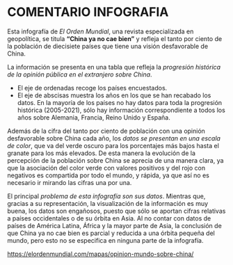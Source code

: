 # COMENTARIO INFOGRAFIA

Esta infografía de *El Orden Mundial*, una revista especializada en geopolítica, se titula **“China ya no cae bien”** y refleja el tanto por ciento de la población de diecisiete países que tiene una visión desfavorable de China. 

La información se presenta en una tabla que refleja la *progresión histórica de la opinión pública en el extranjero sobre China*. 
- El eje de ordenadas recoge los países encuestados.
- El eje de abscisas muestra los años en los que se han recabado los datos. 
En la mayoría de los países no hay datos para toda la progresión histórica (2005-2021), sólo hay información correspondiente a todos los años sobre Alemania, Francia, Reino Unido y España. 

Además de la cifra del tanto por ciento de población con una opinión desfavorable sobre China cada año, los *datos se presentan en una escala de color*, que va del verde oscuro para los porcentajes más bajos hasta el granate para los más elevados. De esta manera la evolución de la percepción de la población sobre China se aprecia de una manera clara, ya que la asociación del color verde con valores positivos y del rojo con negativos es compartida por todo el mundo, y rápida, ya que así no es necesario ir mirando las cifras una por una. 

El principal *problema de esta infografía son sus datos*. Mientras que, gracias a su representación, la visualización de la información es muy buena, los datos son engañosos, puesto que sólo se aportan cifras relativas a países occidentales o de su órbita en Asia. Al no contar con datos de países de América Latina, África y la mayor parte de Asia, la conclusión de que China ya no cae bien es parcial y reducida a una órbita pequeña del mundo, pero esto no se especifica en ninguna parte de la infografía.


https://elordenmundial.com/mapas/opinion-mundo-sobre-china/ 
